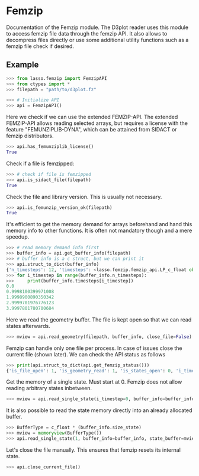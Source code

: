 
# Femzip

Documentation of the Femzip module.
The D3plot reader uses this module to access femzip file data through the femzip
API.
It also allows to decompress files directly or use some additional utility
functions such as a femzip file check if desired.

## Example

``` python
>>> from lasso.femzip import FemzipAPI
>>> from ctypes import *
>>> filepath = "path/to/d3plot.fz"

>>> # Initialize API
>>> api = FemzipAPI()
```

Here we check if we can use the extended FEMZIP-API.
The extended FEMZIP-API allows reading selected arrays, but requires a license
with the feature "FEMUNZIPLIB-DYNA", which can be attained from SIDACT or
femzip distributors.

``` python
>>> api.has_femunziplib_license()
True
```

Check if a file is femzipped:

``` python
>>> # check if file is femzipped
>>> api.is_sidact_file(filepath)
True
```

Check the file and library version.
This is usually not necessary.

``` python
>>> api.is_femunzip_version_ok(filepath)
True
```

It's efficient to get the memory demand for arrays beforehand and
hand this memory info to other functions.
It is often not mandatory though and a mere speedup.

``` python
>>> # read memory demand info first
>>> buffer_info = api.get_buffer_info(filepath)
>>> # buffer info is a c struct, but we can print it
>>> api.struct_to_dict(buffer_info)
{'n_timesteps': 12, 'timesteps': <lasso.femzip.femzip_api.LP_c_float object at 0x0000028A8F6B21C0>, 'size_geometry': 537125, 'size_state': 1462902, 'size_displacement': 147716, 'size_activity': 47385, 'size_post': 1266356, 'size_titles': 1448}
>>> for i_timestep in range(buffer_info.n_timesteps):
>>>     print(buffer_info.timesteps[i_timestep])
0.0
0.9998100399971008
1.9998900890350342
2.9999701976776123
3.9997801780700684
```

Here we read the geometry buffer.
The file is kept open so that we can read states afterwards.

``` python
>>> mview = api.read_geometry(filepath, buffer_info, close_file=False)
```

Femzip can handle only one file per process.
In case of issues close the current file (shown later).
We can check the API status as follows

``` python
>>> print(api.struct_to_dict(api.get_femzip_status()))
{'is_file_open': 1, 'is_geometry_read': 1, 'is_states_open': 0, 'i_timestep_state': -1, 'i_timestep_activity': -1}
```

Get the memory of a single state.
Must start at 0. Femzip does not allow reading arbitrary states inbetween.

``` python
>>> mview = api.read_single_state(i_timestep=0, buffer_info=buffer_info)
```

It is also possible to read the state memory directly into an already
allocated buffer.

``` python
>>> BufferType = c_float * (buffer_info.size_state)
>>> mview = memoryview(BufferType())
>>> api.read_single_state(1, buffer_info=buffer_info, state_buffer=mview)
```

Let's close the file manually.
This ensures that femzip resets its internal state.

``` python
>>> api.close_current_file()
```
